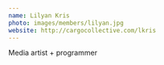 ```yaml
---
name: Lilyan Kris
photo: images/members/lilyan.jpg
website: http://cargocollective.com/lkris
---
```

Media artist + programmer
